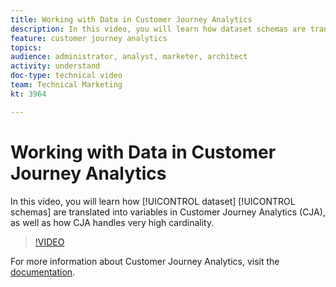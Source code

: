 ```yaml
---
title: Working with Data in Customer Journey Analytics
description: In this video, you will learn how dataset schemas are translated into variables in Customer Journey Analytics (CJA), as well as how CJA handles very high cardinality.
feature: customer journey analytics
topics: 
audience: administrator, analyst, marketer, architect
activity: understand
doc-type: technical video
team: Technical Marketing
kt: 3964

---
```


# Working with Data in Customer Journey Analytics

In this video, you will learn how [!UICONTROL dataset] [!UICONTROL schemas] are translated into variables in Customer Journey Analytics (CJA), as well as how CJA handles very high cardinality.

>[!VIDEO](https://video.tv.adobe.com/v/32112/?quality=12)

For more information about Customer Journey Analytics, visit the [documentation](https://docs.adobe.com/content/help/en/analytics-platform/using/cja-landing.html).

